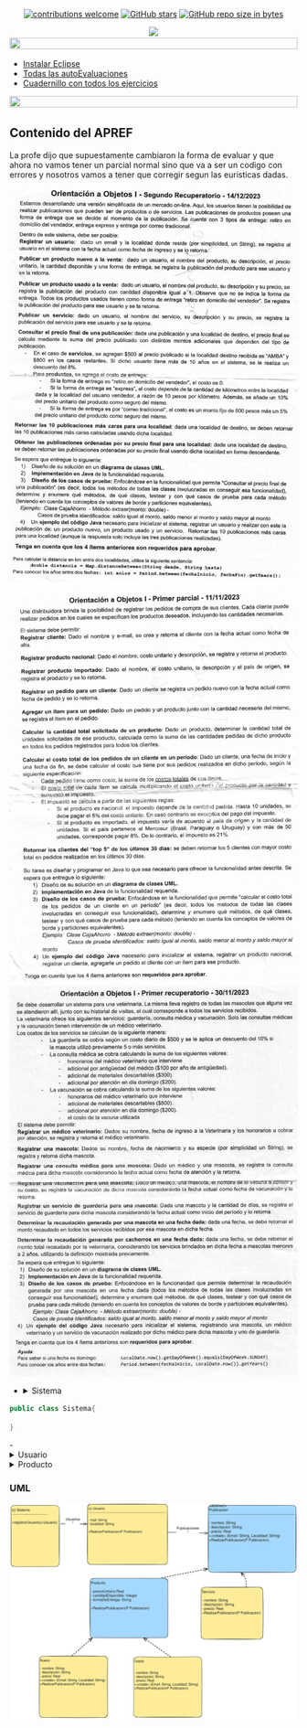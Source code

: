 <div align="center"> 

[![contributions welcome](https://img.shields.io/badge/contributions-welcome-brightgreen.svg?style=flat)](https://github.com/Fabian-Martinez-Rincon/Orientacion-a-Objetos1)
[![GitHub stars](https://img.shields.io/github/stars/Fabian-Martinez-Rincon/Orientacion-a-Objetos1)](https://github.com/Fabian-Martinez-Rincon/Orientacion-a-Objetos1/stargazers/)
[![GitHub repo size in bytes](https://img.shields.io/github/repo-size/Fabian-Martinez-Rincon/Orientacion-a-Objetos1)](https://github.com/Fabian-Martinez-Rincon/Orientacion-a-Objetos1)


<img src="https://readme-typing-svg.demolab.com?font=Fira+Code&size=34&duration=1700&pause=800&color=28CDF7&center=true&width=863&lines=☕ Orientación a Objetos 1"/>
 </div>

</div>

<img src= 'https://i.gifer.com/origin/8c/8cd3f1898255c045143e1da97fbabf10_w200.gif' height="20" width="100%">

- [Instalar Eclipse](https://www.eclipse.org/downloads/download.php?file=/oomph/epp/2022-12/R/eclipse-inst-jre-win64.exe)
- [Todas las autoEvaluaciones](/Documentos/autoevaluaciones.md)
- [Cuadernillo con todos los ejercicios](/Documentos/cuadernillo.md)

<img src= 'https://i.gifer.com/origin/8c/8cd3f1898255c045143e1da97fbabf10_w200.gif' height="20" width="100%">

## Contenido del APREF

La profe dijo que supuestamente cambiaron la forma de evaluar y que ahora no vamos tener un parcial normal sino que va a ser un codigo con errores y nosotros vamos a tener que corregir segun las euristicas dadas.

![Pedidos de compra](/apref/MercadoOnLine.png)
![Veterinaria](/apref/Pedidos%20de%20compra.png)
![MercadoOnLine](/apref/Veterinaria.png)

- <details><summary>Sistema</summary>

```java
public class Sistema{
    
}
```

</details>
- <details><summary>Usuario</summary></details>
<details><summary>Producto</summary></details>

### UML

![](/apref/MercadoOnLine.excalidraw.svg)